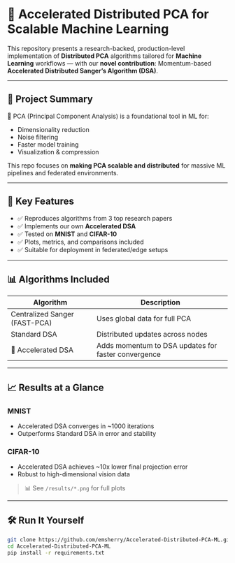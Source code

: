 # 🧠 Accelerated Distributed PCA for Scalable Machine Learning

This repository presents a research-backed, production-level implementation of **Distributed PCA** algorithms tailored for **Machine Learning** workflows — with our **novel contribution**: Momentum-based **Accelerated Distributed Sanger’s Algorithm (DSA)**.

---

## 🧬 Project Summary

📌 PCA (Principal Component Analysis) is a foundational tool in ML for:
- Dimensionality reduction
- Noise filtering
- Faster model training
- Visualization & compression

This repo focuses on **making PCA scalable and distributed** for massive ML pipelines and federated environments.

---

## 🚀 Key Features

- ✅ Reproduces algorithms from 3 top research papers
- ✅ Implements our own **Accelerated DSA**
- ✅ Tested on **MNIST** and **CIFAR-10**
- ✅ Plots, metrics, and comparisons included
- ✅ Suitable for deployment in federated/edge setups

---

## 📊 Algorithms Included

| Algorithm                  | Description                                    |
|---------------------------|------------------------------------------------|
| Centralized Sanger (FAST-PCA) | Uses global data for full PCA              |
| Standard DSA              | Distributed updates across nodes              |
| 🚀 Accelerated DSA       | Adds momentum to DSA updates for faster convergence |

---

## 📈 Results at a Glance

### MNIST
- Accelerated DSA converges in ~1000 iterations
- Outperforms Standard DSA in error and stability

### CIFAR-10
- Accelerated DSA achieves ~10x lower final projection error
- Robust to high-dimensional vision data

> 📊 See `/results/*.png` for full plots

---

## 🛠️ Run It Yourself

```bash
git clone https://github.com/emsherry/Accelerated-Distributed-PCA-ML.git
cd Accelerated-Distributed-PCA-ML
pip install -r requirements.txt
